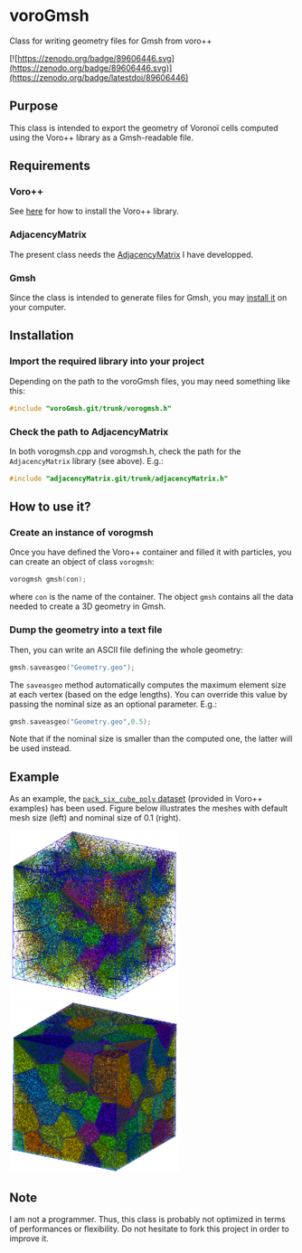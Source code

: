 # voroGmsh
Class for writing geometry files for Gmsh from voro++

[![https://zenodo.org/badge/89606446.svg](https://zenodo.org/badge/89606446.svg)](https://zenodo.org/badge/latestdoi/89606446)

## Purpose
This class is intended to export the geometry of Voronoï cells computed using the Voro++ library as a Gmsh-readable file.

## Requirements
### Voro++
See [here](http://math.lbl.gov/voro++/download/) for how to install the Voro++ library.

### AdjacencyMatrix
The present class needs the [AdjacencyMatrix](https://github.com/DorianDepriester/adjacencyMatrix) I have developped.

### Gmsh
Since the class is intended to generate files for Gmsh, you may [install it](http://gmsh.info/) on your computer.

## Installation
### Import the required library into your project
Depending on the path to the voroGmsh files, you may need something like this:
```C++
#include "voroGmsh.git/trunk/vorogmsh.h"
```
### Check the path to AdjacencyMatrix
In both vorogmsh.cpp and vorogmsh.h, check the path for the `AdjacencyMatrix` library (see above). E.g.:
```C++
#include "adjacencyMatrix.git/trunk/adjacencyMatrix.h"
```

## How to use it?
### Create an instance of vorogmsh
Once you have defined the Voro++ container and filled it with particles, you can create an object of class `vorogmsh`:
```C++
vorogmsh gmsh(con);
```
where `con` is the name of the container. The object `gmsh` contains all the data needed to create a 3D geometry in Gmsh.

### Dump the geometry into a text file
Then, you can write an ASCII file defining the whole geometry:
```C++
gmsh.saveasgeo("Geometry.geo");
```

The `saveasgeo` method automatically computes the maximum element size at each vertex (based on the edge lengths). You can override this value by passing the nominal size as an optional parameter. E.g.:
```C++
gmsh.saveasgeo("Geometry.geo",0.5);
```
Note that if the nominal size is smaller than the computed one, the latter will be used instead.

## Example
As an example, the [`pack_six_cube_poly` dataset](http://math.lbl.gov/voro++/examples/radical/) (provided in Voro++ examples) has been used. Figure below illustrates the meshes with default mesh size (left) and nominal size of 0.1 (right).

<img src="https://raw.githubusercontent.com/DorianDepriester/voroGmsh/master/Examples/pack_six_cube_poly.png" width="300"><img src="https://raw.githubusercontent.com/DorianDepriester/voroGmsh/master/Examples/pack_six_cube_poly_01.png" width="300">

## Note
I am not a programmer. Thus, this class is probably not optimized in terms of performances or flexibility. Do not hesitate to fork this project in order to improve it.
